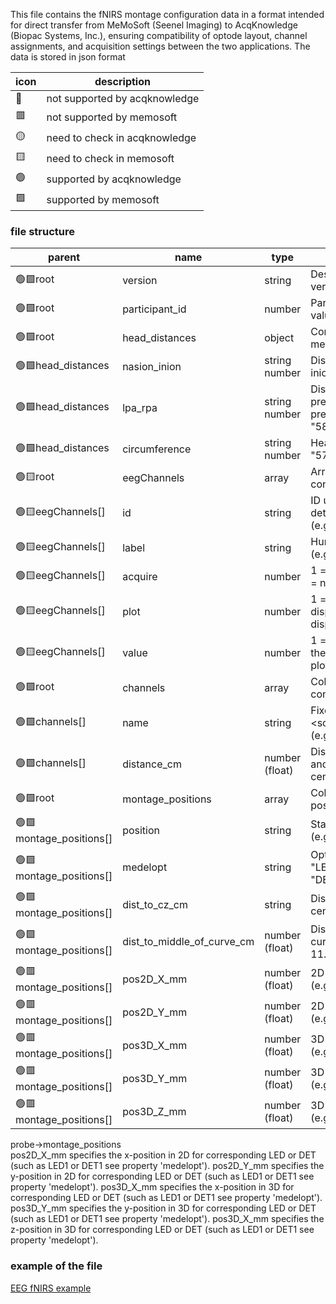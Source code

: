 This file contains the fNIRS montage configuration data in a format intended for direct transfer from MeMoSoft (Seenel Imaging) to AcqKnowledge (Biopac Systems, Inc.), ensuring compatibility of optode layout, channel assignments, and acquisition settings between the two applications.
The data is stored in json format

|icon|description|
|---|---|
|🔴|not supported by acqknowledge|
|🟥|not supported by memosoft|
|🟡|need to check in acqknowledge|
|🟨|need to check in memosoft|
|🟢|supported by acqknowledge|
|🟩|supported by memosoft|


### file structure ###

|parent|name|type|description|
|---|---|---|---|
|🟢🟩root|version|string|Description of MeMpSoft version|
|🟢🟩root|participant_id|number|Participant ID as a numeric value|
|🟢🟩root|head_distances|object|Contains head measurement properties|
|🟢🟩head_distances|nasion_inion|string number|Distance from nasion to inion (e.g., "57.0 cm")|
|🟢🟩head_distances|lpa_rpa|string number|Distance from left preauricular point to right preauricular point (e.g., "58.0 cm")|
|🟢🟩head_distances|circumference|string number|Head circumference (e.g., "57.0 cm")|
|🟢🟨root|eegChannels|array|Array of EEG channel configuration objects|
|🟢🟨eegChannels[]|id|string|ID used for programmatic detection of this element (e.g., "EEG1")|
|🟢🟨eegChannels[]|label|string|Human-readable label (e.g., "EEG-1")|
|🟢🟨eegChannels[]|acquire|number|1 = channel is acquired; 0 = not acquired| 
|🟢🟨eegChannels[]|plot|number|1 = channel is displayed/visible; 0 = not displayed|
|🟢🟨eegChannels[]|value|number|1 = channel is plotted in the output panel; 0 = not plotted|
|🟢🟩root|channels|array|Collection of optode pairs configuration|
|🟢🟩channels[]|name|string|Fixed format: <source_id>_<detector_id> (e.g., "LED1_DET1")|
|🟢🟩channels[]|distance_cm|number (float)|Distance between source and detector in centimeters (e.g., 2.9)|
|🟢🟩root|montage_positions|array|Collection of montage position descriptions|
|🟢🟩montage_positions[]|position|string|Standard position name (e.g., "Oz")|
|🟢🟩montage_positions[]|medelopt|string|Optode identifier (e.g., "LED1" for LED and "DET1" for detector)|
|🟢🟩montage_positions[]|dist_to_cz_cm|string|Distance to CZ in centimeters (e.g., "21")|
|🟢🟩montage_positions[]|dist_to_middle_of_curve_cm|number (float)|Distance to middle of head curve in centimeters (e.g., 11.4)|
|🟢🟥montage_positions[]|pos2D_X_mm|number (float)|2D X position in millimeters (e.g., -85.0)|
|🟢🟥montage_positions[]|pos2D_Y_mm|number (float)|2D Y position in millimeters (e.g., 85.0)|
|🟢🟥montage_positions[]|pos3D_X_mm|number (float)|3D X position in millimeters (e.g., -45.3)|
|🟢🟥montage_positions[]|pos3D_Y_mm|number (float)|3D Y position in millimeters (e.g., 62.26)|
|🟢🟥montage_positions[]|pos3D_Z_mm|number (float)|3D Z position in millimeters (e.g., -9.39)|

probe->montage_positions<br>
  pos2D_X_mm specifies the x-position in 2D for corresponding LED or DET (such as LED1 or DET1 see property 'medelopt').
  pos2D_Y_mm specifies the y-position in 2D for corresponding LED or DET (such as LED1 or DET1 see property 'medelopt').
  pos3D_X_mm specifies the x-position in 3D for corresponding LED or DET (such as LED1 or DET1 see property 'medelopt').
  pos3D_Y_mm specifies the y-position in 3D for corresponding LED or DET (such as LED1 or DET1 see property 'medelopt').
  pos3D_X_mm specifies the z-position in 3D for corresponding LED or DET (such as LED1 or DET1 see property 'medelopt').
 

### example of the file ###
[EEG fNIRS example](examples/eeg_fnirs.jmms)
